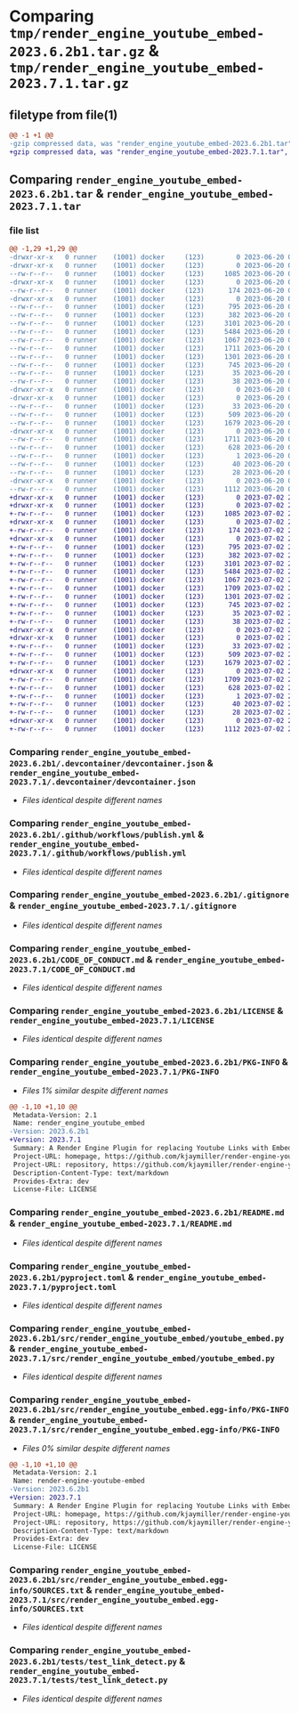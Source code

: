 # Comparing `tmp/render_engine_youtube_embed-2023.6.2b1.tar.gz` & `tmp/render_engine_youtube_embed-2023.7.1.tar.gz`

## filetype from file(1)

```diff
@@ -1 +1 @@
-gzip compressed data, was "render_engine_youtube_embed-2023.6.2b1.tar", last modified: Tue Jun 20 03:20:11 2023, max compression
+gzip compressed data, was "render_engine_youtube_embed-2023.7.1.tar", last modified: Sun Jul  2 22:10:30 2023, max compression
```

## Comparing `render_engine_youtube_embed-2023.6.2b1.tar` & `render_engine_youtube_embed-2023.7.1.tar`

### file list

```diff
@@ -1,29 +1,29 @@
-drwxr-xr-x   0 runner    (1001) docker     (123)        0 2023-06-20 03:20:11.703335 render_engine_youtube_embed-2023.6.2b1/
-drwxr-xr-x   0 runner    (1001) docker     (123)        0 2023-06-20 03:20:11.699334 render_engine_youtube_embed-2023.6.2b1/.devcontainer/
--rw-r--r--   0 runner    (1001) docker     (123)     1085 2023-06-20 03:19:54.000000 render_engine_youtube_embed-2023.6.2b1/.devcontainer/devcontainer.json
-drwxr-xr-x   0 runner    (1001) docker     (123)        0 2023-06-20 03:20:11.699334 render_engine_youtube_embed-2023.6.2b1/.github/
--rw-r--r--   0 runner    (1001) docker     (123)      174 2023-06-20 03:19:54.000000 render_engine_youtube_embed-2023.6.2b1/.github/dependabot.yml
-drwxr-xr-x   0 runner    (1001) docker     (123)        0 2023-06-20 03:20:11.699334 render_engine_youtube_embed-2023.6.2b1/.github/workflows/
--rw-r--r--   0 runner    (1001) docker     (123)      795 2023-06-20 03:19:54.000000 render_engine_youtube_embed-2023.6.2b1/.github/workflows/publish.yml
--rw-r--r--   0 runner    (1001) docker     (123)      382 2023-06-20 03:19:54.000000 render_engine_youtube_embed-2023.6.2b1/.github/workflows/tests.yml
--rw-r--r--   0 runner    (1001) docker     (123)     3101 2023-06-20 03:19:54.000000 render_engine_youtube_embed-2023.6.2b1/.gitignore
--rw-r--r--   0 runner    (1001) docker     (123)     5484 2023-06-20 03:19:54.000000 render_engine_youtube_embed-2023.6.2b1/CODE_OF_CONDUCT.md
--rw-r--r--   0 runner    (1001) docker     (123)     1067 2023-06-20 03:19:54.000000 render_engine_youtube_embed-2023.6.2b1/LICENSE
--rw-r--r--   0 runner    (1001) docker     (123)     1711 2023-06-20 03:20:11.703335 render_engine_youtube_embed-2023.6.2b1/PKG-INFO
--rw-r--r--   0 runner    (1001) docker     (123)     1301 2023-06-20 03:19:54.000000 render_engine_youtube_embed-2023.6.2b1/README.md
--rw-r--r--   0 runner    (1001) docker     (123)      745 2023-06-20 03:19:54.000000 render_engine_youtube_embed-2023.6.2b1/pyproject.toml
--rw-r--r--   0 runner    (1001) docker     (123)       35 2023-06-20 03:19:54.000000 render_engine_youtube_embed-2023.6.2b1/requirements.txt
--rw-r--r--   0 runner    (1001) docker     (123)       38 2023-06-20 03:20:11.703335 render_engine_youtube_embed-2023.6.2b1/setup.cfg
-drwxr-xr-x   0 runner    (1001) docker     (123)        0 2023-06-20 03:20:11.699334 render_engine_youtube_embed-2023.6.2b1/src/
-drwxr-xr-x   0 runner    (1001) docker     (123)        0 2023-06-20 03:20:11.699334 render_engine_youtube_embed-2023.6.2b1/src/render_engine_youtube_embed/
--rw-r--r--   0 runner    (1001) docker     (123)       33 2023-06-20 03:19:54.000000 render_engine_youtube_embed-2023.6.2b1/src/render_engine_youtube_embed/__init__.py
--rw-r--r--   0 runner    (1001) docker     (123)      509 2023-06-20 03:19:54.000000 render_engine_youtube_embed-2023.6.2b1/src/render_engine_youtube_embed/plugins.py
--rw-r--r--   0 runner    (1001) docker     (123)     1679 2023-06-20 03:19:54.000000 render_engine_youtube_embed-2023.6.2b1/src/render_engine_youtube_embed/youtube_embed.py
-drwxr-xr-x   0 runner    (1001) docker     (123)        0 2023-06-20 03:20:11.703335 render_engine_youtube_embed-2023.6.2b1/src/render_engine_youtube_embed.egg-info/
--rw-r--r--   0 runner    (1001) docker     (123)     1711 2023-06-20 03:20:11.000000 render_engine_youtube_embed-2023.6.2b1/src/render_engine_youtube_embed.egg-info/PKG-INFO
--rw-r--r--   0 runner    (1001) docker     (123)      628 2023-06-20 03:20:11.000000 render_engine_youtube_embed-2023.6.2b1/src/render_engine_youtube_embed.egg-info/SOURCES.txt
--rw-r--r--   0 runner    (1001) docker     (123)        1 2023-06-20 03:20:11.000000 render_engine_youtube_embed-2023.6.2b1/src/render_engine_youtube_embed.egg-info/dependency_links.txt
--rw-r--r--   0 runner    (1001) docker     (123)       40 2023-06-20 03:20:11.000000 render_engine_youtube_embed-2023.6.2b1/src/render_engine_youtube_embed.egg-info/requires.txt
--rw-r--r--   0 runner    (1001) docker     (123)       28 2023-06-20 03:20:11.000000 render_engine_youtube_embed-2023.6.2b1/src/render_engine_youtube_embed.egg-info/top_level.txt
-drwxr-xr-x   0 runner    (1001) docker     (123)        0 2023-06-20 03:20:11.703335 render_engine_youtube_embed-2023.6.2b1/tests/
--rw-r--r--   0 runner    (1001) docker     (123)     1112 2023-06-20 03:19:54.000000 render_engine_youtube_embed-2023.6.2b1/tests/test_link_detect.py
+drwxr-xr-x   0 runner    (1001) docker     (123)        0 2023-07-02 22:10:30.262642 render_engine_youtube_embed-2023.7.1/
+drwxr-xr-x   0 runner    (1001) docker     (123)        0 2023-07-02 22:10:30.262642 render_engine_youtube_embed-2023.7.1/.devcontainer/
+-rw-r--r--   0 runner    (1001) docker     (123)     1085 2023-07-02 22:10:11.000000 render_engine_youtube_embed-2023.7.1/.devcontainer/devcontainer.json
+drwxr-xr-x   0 runner    (1001) docker     (123)        0 2023-07-02 22:10:30.262642 render_engine_youtube_embed-2023.7.1/.github/
+-rw-r--r--   0 runner    (1001) docker     (123)      174 2023-07-02 22:10:11.000000 render_engine_youtube_embed-2023.7.1/.github/dependabot.yml
+drwxr-xr-x   0 runner    (1001) docker     (123)        0 2023-07-02 22:10:30.262642 render_engine_youtube_embed-2023.7.1/.github/workflows/
+-rw-r--r--   0 runner    (1001) docker     (123)      795 2023-07-02 22:10:11.000000 render_engine_youtube_embed-2023.7.1/.github/workflows/publish.yml
+-rw-r--r--   0 runner    (1001) docker     (123)      382 2023-07-02 22:10:11.000000 render_engine_youtube_embed-2023.7.1/.github/workflows/tests.yml
+-rw-r--r--   0 runner    (1001) docker     (123)     3101 2023-07-02 22:10:11.000000 render_engine_youtube_embed-2023.7.1/.gitignore
+-rw-r--r--   0 runner    (1001) docker     (123)     5484 2023-07-02 22:10:11.000000 render_engine_youtube_embed-2023.7.1/CODE_OF_CONDUCT.md
+-rw-r--r--   0 runner    (1001) docker     (123)     1067 2023-07-02 22:10:11.000000 render_engine_youtube_embed-2023.7.1/LICENSE
+-rw-r--r--   0 runner    (1001) docker     (123)     1709 2023-07-02 22:10:30.262642 render_engine_youtube_embed-2023.7.1/PKG-INFO
+-rw-r--r--   0 runner    (1001) docker     (123)     1301 2023-07-02 22:10:11.000000 render_engine_youtube_embed-2023.7.1/README.md
+-rw-r--r--   0 runner    (1001) docker     (123)      745 2023-07-02 22:10:11.000000 render_engine_youtube_embed-2023.7.1/pyproject.toml
+-rw-r--r--   0 runner    (1001) docker     (123)       35 2023-07-02 22:10:11.000000 render_engine_youtube_embed-2023.7.1/requirements.txt
+-rw-r--r--   0 runner    (1001) docker     (123)       38 2023-07-02 22:10:30.262642 render_engine_youtube_embed-2023.7.1/setup.cfg
+drwxr-xr-x   0 runner    (1001) docker     (123)        0 2023-07-02 22:10:30.258643 render_engine_youtube_embed-2023.7.1/src/
+drwxr-xr-x   0 runner    (1001) docker     (123)        0 2023-07-02 22:10:30.262642 render_engine_youtube_embed-2023.7.1/src/render_engine_youtube_embed/
+-rw-r--r--   0 runner    (1001) docker     (123)       33 2023-07-02 22:10:11.000000 render_engine_youtube_embed-2023.7.1/src/render_engine_youtube_embed/__init__.py
+-rw-r--r--   0 runner    (1001) docker     (123)      509 2023-07-02 22:10:11.000000 render_engine_youtube_embed-2023.7.1/src/render_engine_youtube_embed/plugins.py
+-rw-r--r--   0 runner    (1001) docker     (123)     1679 2023-07-02 22:10:11.000000 render_engine_youtube_embed-2023.7.1/src/render_engine_youtube_embed/youtube_embed.py
+drwxr-xr-x   0 runner    (1001) docker     (123)        0 2023-07-02 22:10:30.262642 render_engine_youtube_embed-2023.7.1/src/render_engine_youtube_embed.egg-info/
+-rw-r--r--   0 runner    (1001) docker     (123)     1709 2023-07-02 22:10:30.000000 render_engine_youtube_embed-2023.7.1/src/render_engine_youtube_embed.egg-info/PKG-INFO
+-rw-r--r--   0 runner    (1001) docker     (123)      628 2023-07-02 22:10:30.000000 render_engine_youtube_embed-2023.7.1/src/render_engine_youtube_embed.egg-info/SOURCES.txt
+-rw-r--r--   0 runner    (1001) docker     (123)        1 2023-07-02 22:10:30.000000 render_engine_youtube_embed-2023.7.1/src/render_engine_youtube_embed.egg-info/dependency_links.txt
+-rw-r--r--   0 runner    (1001) docker     (123)       40 2023-07-02 22:10:30.000000 render_engine_youtube_embed-2023.7.1/src/render_engine_youtube_embed.egg-info/requires.txt
+-rw-r--r--   0 runner    (1001) docker     (123)       28 2023-07-02 22:10:30.000000 render_engine_youtube_embed-2023.7.1/src/render_engine_youtube_embed.egg-info/top_level.txt
+drwxr-xr-x   0 runner    (1001) docker     (123)        0 2023-07-02 22:10:30.262642 render_engine_youtube_embed-2023.7.1/tests/
+-rw-r--r--   0 runner    (1001) docker     (123)     1112 2023-07-02 22:10:11.000000 render_engine_youtube_embed-2023.7.1/tests/test_link_detect.py
```

### Comparing `render_engine_youtube_embed-2023.6.2b1/.devcontainer/devcontainer.json` & `render_engine_youtube_embed-2023.7.1/.devcontainer/devcontainer.json`

 * *Files identical despite different names*

### Comparing `render_engine_youtube_embed-2023.6.2b1/.github/workflows/publish.yml` & `render_engine_youtube_embed-2023.7.1/.github/workflows/publish.yml`

 * *Files identical despite different names*

### Comparing `render_engine_youtube_embed-2023.6.2b1/.gitignore` & `render_engine_youtube_embed-2023.7.1/.gitignore`

 * *Files identical despite different names*

### Comparing `render_engine_youtube_embed-2023.6.2b1/CODE_OF_CONDUCT.md` & `render_engine_youtube_embed-2023.7.1/CODE_OF_CONDUCT.md`

 * *Files identical despite different names*

### Comparing `render_engine_youtube_embed-2023.6.2b1/LICENSE` & `render_engine_youtube_embed-2023.7.1/LICENSE`

 * *Files identical despite different names*

### Comparing `render_engine_youtube_embed-2023.6.2b1/PKG-INFO` & `render_engine_youtube_embed-2023.7.1/PKG-INFO`

 * *Files 1% similar despite different names*

```diff
@@ -1,10 +1,10 @@
 Metadata-Version: 2.1
 Name: render_engine_youtube_embed
-Version: 2023.6.2b1
+Version: 2023.7.1
 Summary: A Render Engine Plugin for replacing Youtube Links with Embed Links
 Project-URL: homepage, https://github.com/kjaymiller/render-engine-youtube-link-embed
 Project-URL: repository, https://github.com/kjaymiller/render-engine-youtube-link-embed
 Description-Content-Type: text/markdown
 Provides-Extra: dev
 License-File: LICENSE
```

### Comparing `render_engine_youtube_embed-2023.6.2b1/README.md` & `render_engine_youtube_embed-2023.7.1/README.md`

 * *Files identical despite different names*

### Comparing `render_engine_youtube_embed-2023.6.2b1/pyproject.toml` & `render_engine_youtube_embed-2023.7.1/pyproject.toml`

 * *Files identical despite different names*

### Comparing `render_engine_youtube_embed-2023.6.2b1/src/render_engine_youtube_embed/youtube_embed.py` & `render_engine_youtube_embed-2023.7.1/src/render_engine_youtube_embed/youtube_embed.py`

 * *Files identical despite different names*

### Comparing `render_engine_youtube_embed-2023.6.2b1/src/render_engine_youtube_embed.egg-info/PKG-INFO` & `render_engine_youtube_embed-2023.7.1/src/render_engine_youtube_embed.egg-info/PKG-INFO`

 * *Files 0% similar despite different names*

```diff
@@ -1,10 +1,10 @@
 Metadata-Version: 2.1
 Name: render-engine-youtube-embed
-Version: 2023.6.2b1
+Version: 2023.7.1
 Summary: A Render Engine Plugin for replacing Youtube Links with Embed Links
 Project-URL: homepage, https://github.com/kjaymiller/render-engine-youtube-link-embed
 Project-URL: repository, https://github.com/kjaymiller/render-engine-youtube-link-embed
 Description-Content-Type: text/markdown
 Provides-Extra: dev
 License-File: LICENSE
```

### Comparing `render_engine_youtube_embed-2023.6.2b1/src/render_engine_youtube_embed.egg-info/SOURCES.txt` & `render_engine_youtube_embed-2023.7.1/src/render_engine_youtube_embed.egg-info/SOURCES.txt`

 * *Files identical despite different names*

### Comparing `render_engine_youtube_embed-2023.6.2b1/tests/test_link_detect.py` & `render_engine_youtube_embed-2023.7.1/tests/test_link_detect.py`

 * *Files identical despite different names*

